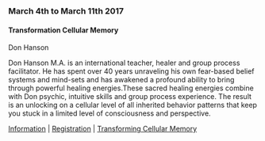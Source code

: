 <div class="event" data-start="04/03/2017" data-end="11/03/2017">

### March 4th to March 11th 2017

#### Transformation Cellular Memory

Don Hanson

Don Hanson M.A. is an international teacher, healer and group process facilitator. He has spent over 40 years unraveling his own fear-based belief systems and mind-sets and has awakened a profound ability to bring through powerful healing energies.These sacred healing energies combine with Don psychic, intuitive skills and group process experience. The result is an unlocking on a cellular level of all inherited behavior patterns that keep you stuck in a limited level of consciousness and perspective.

[Information](http://www.donhanson.com) | [Registration](mailto:pearson_cathy@hotmail.com) | [Transforming Cellular Memory](http://www.transformingcellularmemory.com)

</div>
